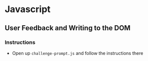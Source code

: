 # Javascript

## User Feedback and Writing to the DOM

### Instructions

- Open up `challenge-prompt.js` and follow the instructions there
